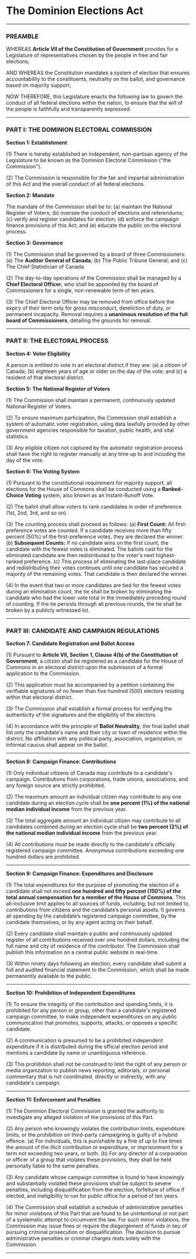 # The Dominion Elections Act

---

### PREAMBLE

WHEREAS **Article VII of the Constitution of Government** provides for a Legislature of representatives chosen by the people in free and fair elections;

AND WHEREAS the Constitution mandates a system of election that ensures accountability to the constituents, neutrality on the ballot, and governance based on majority support;

NOW THEREFORE, this Legislature enacts the following law to govern the conduct of all federal elections within the nation, to ensure that the will of the people is faithfully and transparently expressed.

---

### PART I: THE DOMINION ELECTORAL COMMISSION

**Section 1: Establishment**

(1) There is hereby established an independent, non-partisan agency of the Legislature to be known as the Dominion Electoral Commission ("the Commission").

(2) The Commission is responsible for the fair and impartial administration of this Act and the overall conduct of all federal elections.

**Section 2: Mandate**

The mandate of the Commission shall be to:
(a) maintain the National Register of Voters;
(b) oversee the conduct of elections and referendums;
(c) verify and register candidates for election;
(d) enforce the campaign finance provisions of this Act; and
(e) educate the public on the electoral process.

**Section 3: Governance**

(1) The Commission shall be governed by a board of three Commissioners:
    (a) The **Auditor General of Canada**;
    (b) The Public Tribune General; and
    (c) The Chief Statistician of Canada.

(2) The day-to-day operations of the Commission shall be managed by a **Chief Electoral Officer**, who shall be appointed by the board of Commissioners for a single, non-renewable term of ten years.

(3) The Chief Electoral Officer may be removed from office before the expiry of their term only for gross misconduct, dereliction of duty, or permanent incapacity. Removal requires a **unanimous resolution of the full board of Commissioners**, detailing the grounds for removal.

---

### PART II: THE ELECTORAL PROCESS

**Section 4: Voter Eligibility**

A person is entitled to vote in an electoral district if they are:
(a) a citizen of Canada;
(b) eighteen years of age or older on the day of the vote; and
(c) a resident of that electoral district.

**Section 5: The National Register of Voters**

(1) The Commission shall maintain a permanent, continuously updated National Register of Voters.

(2) To ensure maximum participation, the Commission shall establish a system of automatic voter registration, using data lawfully provided by other government agencies responsible for taxation, public health, and vital statistics.

(3) Any eligible citizen not captured by the automatic registration process shall have the right to register manually at any time up to and including the day of the vote.

**Section 6: The Voting System**

(1) Pursuant to the constitutional requirement for majority support, all elections for the House of Commons shall be conducted using a **Ranked-Choice Voting** system, also known as an Instant-Runoff Vote.

(2) The ballot shall allow voters to rank candidates in order of preference (1st, 2nd, 3rd, and so on).

(3) The counting process shall proceed as follows:
    (a) **First Count:** All first-preference votes are counted. If a candidate receives more than fifty percent (50%) of the first-preference votes, they are declared the winner.
    (b) **Subsequent Counts:** If no candidate wins on the first count, the candidate with the fewest votes is eliminated. The ballots cast for the eliminated candidate are then redistributed to the voter's next highest-ranked preference.
    (c) This process of eliminating the last-place candidate and redistributing their votes continues until one candidate has secured a majority of the remaining votes. That candidate is then declared the winner.

(4) In the event that two or more candidates are tied for the fewest votes during an elimination count, the tie shall be broken by eliminating the candidate who had the lower vote total in the immediately preceding round of counting. If the tie persists through all previous rounds, the tie shall be broken by a publicly witnessed lot.

---

### PART III: CANDIDATE AND CAMPAIGN REGULATIONS

**Section 7: Candidate Registration and Ballot Access**

(1) Pursuant to **Article VII, Section 1, Clause 4(b) of the Constitution of Government**, a citizen shall be registered as a candidate for the House of Commons in an electoral district upon the submission of a formal application to the Commission.

(2) This application must be accompanied by a petition containing the verifiable signatures of no fewer than five hundred (500) electors residing within that electoral district.

(3) The Commission shall establish a formal process for verifying the authenticity of the signatures and the eligibility of the electors.

(4) In accordance with the principle of **Ballot Neutrality**, the final ballot shall list only the candidate's name and their city or town of residence within the district. No affiliation with any political party, association, organization, or informal caucus shall appear on the ballot.

---

**Section 8: Campaign Finance: Contributions**

(1) Only individual citizens of Canada may contribute to a candidate's campaign. Contributions from corporations, trade unions, associations, and any foreign source are strictly prohibited.

(2) The maximum amount an individual citizen may contribute to any one candidate during an election cycle shall be **one percent (1%) of the national median individual income** from the previous year.

(3) The total aggregate amount an individual citizen may contribute to all candidates combined during an election cycle shall be **two percent (2%) of the national median individual income** from the previous year.

(4) All contributions must be made directly to the candidate's officially registered campaign committee. Anonymous contributions exceeding one hundred dollars are prohibited.

---

**Section 9: Campaign Finance: Expenditures and Disclosure**

(1) The total expenditures for the purpose of promoting the election of a candidate shall not exceed **one hundred and fifty percent (150%) of the total annual compensation for a member of the House of Commons**. This all-inclusive limit applies to all sources of funds, including, but not limited to, contributions from citizens and the candidate’s personal assets. It governs all spending by the candidate’s registered campaign committee, by the candidate themselves, or by any agent acting on their behalf.

(2) Every candidate shall maintain a public and continuously updated register of all contributions received over one hundred dollars, including the full name and city of residence of the contributor. The Commission shall publish this information on a central public website in real-time.

(3) Within ninety days following an election, every candidate shall submit a full and audited financial statement to the Commission, which shall be made permanently available to the public.

---

**Section 10: Prohibition of Independent Expenditures**

(1) To ensure the integrity of the contribution and spending limits, it is prohibited for any person or group, other than a candidate's registered campaign committee, to make independent expenditures on any public communication that promotes, supports, attacks, or opposes a specific candidate.

(2) A communication is presumed to be a prohibited independent expenditure if it is distributed during the official election period and mentions a candidate by name or unambiguous reference.

(3) This prohibition shall not be construed to limit the right of any person or media organization to publish news reporting, editorials, or personal commentary that is not coordinated, directly or indirectly, with any candidate's campaign.

---

**Section 11: Enforcement and Penalties**

(1) The Dominion Electoral Commission is granted the authority to investigate any alleged violation of the provisions of this Part.

(2) Any person who knowingly violates the contribution limits, expenditure limits, or the prohibition on third-party campaigning is guilty of a hybrid offence.
    (a) For individuals, this is punishable by a fine of up to five times the amount of the illicit contribution or expenditure, or imprisonment for a term not exceeding two years, or both.
    (b) For any director of a corporation or officer of a group that violates these provisions, they shall be held personally liable to the same penalties.

(3) Any candidate whose campaign committee is found to have knowingly and substantially violated these provisions shall be subject to severe penalties, including disqualification from the election, forfeiture of office if elected, and ineligibility to run for public office for a period of ten years.

(4) The Commission shall establish a schedule of administrative penalties for minor violations of this Part that are found to be unintentional or not part of a systematic attempt to circumvent the law. For such minor violations, the Commission may issue fines or require the disgorgement of funds in lieu of pursuing criminal prosecution or disqualification. The decision to pursue administrative penalties or criminal charges rests solely with the Commission.

---